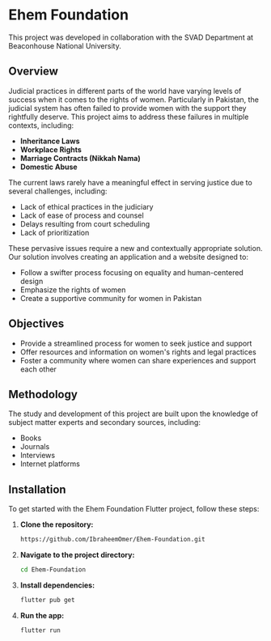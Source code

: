 # Ehem Foundation

This project was developed in collaboration with the SVAD Department at Beaconhouse National University.

## Overview

Judicial practices in different parts of the world have varying levels of success when it comes to the rights of women. Particularly in Pakistan, the judicial system has often failed to provide women with the support they rightfully deserve. This project aims to address these failures in multiple contexts, including:

- **Inheritance Laws**
- **Workplace Rights**
- **Marriage Contracts (Nikkah Nama)**
- **Domestic Abuse**

The current laws rarely have a meaningful effect in serving justice due to several challenges, including:

- Lack of ethical practices in the judiciary
- Lack of ease of process and counsel
- Delays resulting from court scheduling
- Lack of prioritization

These pervasive issues require a new and contextually appropriate solution. Our solution involves creating an application and a website designed to:

- Follow a swifter process focusing on equality and human-centered design
- Emphasize the rights of women
- Create a supportive community for women in Pakistan

## Objectives

- Provide a streamlined process for women to seek justice and support
- Offer resources and information on women's rights and legal practices
- Foster a community where women can share experiences and support each other

## Methodology

The study and development of this project are built upon the knowledge of subject matter experts and secondary sources, including:

- Books
- Journals
- Interviews
- Internet platforms

## Installation

To get started with the Ehem Foundation Flutter project, follow these steps:

1. **Clone the repository:**
    ```bash
    https://github.com/IbraheemOmer/Ehem-Foundation.git
    ```
2. **Navigate to the project directory:**
    ```bash
    cd Ehem-Foundation
    ```
3. **Install dependencies:**
    ```bash
    flutter pub get
    ```
4. **Run the app:**
    ```bash
    flutter run
    ```
